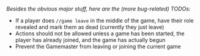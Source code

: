 *Besides the obvious major stuff, here are the (more bug-related) TODOs:*

 - If a player does `//game leave` in the middle of the game, have their role revealed and mark them as dead (currently they just leave)
 - Actions should not be allowed unless a game has been started, the player has already joined, and the game has actually begun
 - Prevent the Gamemaster from leaving or joining the current game
